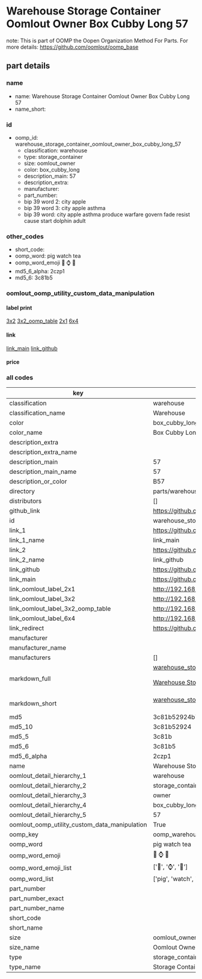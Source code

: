 # Warehouse Storage Container Oomlout Owner Box Cubby Long 57  

note: This is part of OOMP the Oopen Organization Method For Parts. For more details: https://github.com/oomlout/oomp_base

##  part details
  







### name
* name: Warehouse Storage Container Oomlout Owner Box Cubby Long 57
* name_short: 
### id
* oomp_id: warehouse_storage_container_oomlout_owner_box_cubby_long_57
  * classification: warehouse
  * type: storage_container
  * size: oomlout_owner
  * color: box_cubby_long
  * description_main: 57
  * description_extra: 
  * manufacturer: 
  * part_number: 
  * bip 39 word 2: city apple
  * bip 39 word 3: city apple asthma
  * bip 39 word: city apple asthma produce warfare govern fade resist cause start dolphin adult

### other_codes
* short_code: 
* oomp_word: pig watch tea
* oomp_word_emoji :pig: :watch: :tea:
* md5_6_alpha: 2czp1
* md5_6: 3c81b5






### oomlout_oomp_utility_custom_data_manipulation
#### label print
[3x2](http://192.168.1.245:1112/?label=oomp%202czp1)
[3x2_oomp_table](http://192.168.1.108:1112/?label=oomp%202czp1)
[2x1](http://192.168.1.242:1112/?label=oomp%202czp1)
[6x4](http://192.168.1.55:1112/?label=oomp%202czp1)    

#### link

[link_main](https://github.com/oomlout/oomlout_oomp_version_1_messy/tree/main/parts/warehouse_storage_container_oomlout_owner_box_cubby_long_57) [link_github](https://github.com/oomlout/oomlout_oomp_version_1_messy/tree/main/parts/warehouse_storage_container_oomlout_owner_box_cubby_long_57)                             

#### price







### all codes 
| key | value |  
| --- | --- |  
| classification | warehouse |  
| classification_name | Warehouse |  
| color | box_cubby_long |  
| color_name | Box Cubby Long |  
| description_extra |  |  
| description_extra_name |  |  
| description_main | 57 |  
| description_main_name | 57 |  
| description_or_color | B57 |  
| directory | parts/warehouse_storage_container_oomlout_owner_box_cubby_long_57 |  
| distributors | [] |  
| github_link | https://github.com/oomlout/oomlout_oomp_part_src/tree/main/parts/warehouse_storage_container_oomlout_owner_box_cubby_long_57 |  
| id | warehouse_storage_container_oomlout_owner_box_cubby_long_57 |  
| link_1 | https://github.com/oomlout/oomlout_oomp_version_1_messy/tree/main/parts/warehouse_storage_container_oomlout_owner_box_cubby_long_57 |  
| link_1_name | link_main |  
| link_2 | https://github.com/oomlout/oomlout_oomp_version_1_messy/tree/main/parts/warehouse_storage_container_oomlout_owner_box_cubby_long_57 |  
| link_2_name | link_github |  
| link_github | https://github.com/oomlout/oomlout_oomp_version_1_messy/tree/main/parts/warehouse_storage_container_oomlout_owner_box_cubby_long_57 |  
| link_main | https://github.com/oomlout/oomlout_oomp_version_1_messy/tree/main/parts/warehouse_storage_container_oomlout_owner_box_cubby_long_57 |  
| link_oomlout_label_2x1 | http://192.168.1.242:1112/?label=oomp%202czp1 |  
| link_oomlout_label_3x2 | http://192.168.1.245:1112/?label=oomp%202czp1 |  
| link_oomlout_label_3x2_oomp_table | http://192.168.1.108:1112/?label=oomp%202czp1 |  
| link_oomlout_label_6x4 | http://192.168.1.55:1112/?label=oomp%202czp1 |  
| link_redirect | https://github.com/oomlout/oomlout_oomp_version_1_messy/tree/main/parts/warehouse_storage_container_oomlout_owner_box_cubby_long_57 |  
| manufacturer |  |  
| manufacturer_name |  |  
| manufacturers | [] |  
| markdown_full | [warehouse_storage_container_oomlout_owner_box_cubby_long_57](none)<br>[](none)<br>[Warehouse Storage Container Oomlout Owner Box Cubby Long 57](none)<br><br> |  
| markdown_short | [warehouse_storage_container_oomlout_owner_box_cubby_long_57](none)<br><br> |  
| md5 | 3c81b52924b76a39947b8aba1c02a94b |  
| md5_10 | 3c81b52924 |  
| md5_5 | 3c81b |  
| md5_6 | 3c81b5 |  
| md5_6_alpha | 2czp1 |  
| name | Warehouse Storage Container Oomlout Owner Box Cubby Long 57 |  
| oomlout_detail_hierarchy_1 | warehouse |  
| oomlout_detail_hierarchy_2 | storage_container |  
| oomlout_detail_hierarchy_3 | owner |  
| oomlout_detail_hierarchy_4 | box_cubby_long |  
| oomlout_detail_hierarchy_5 | 57 |  
| oomlout_oomp_utility_custom_data_manipulation | True |  
| oomp_key | oomp_warehouse_storage_container_oomlout_owner_box_cubby_long_57 |  
| oomp_word | pig watch tea |  
| oomp_word_emoji | :pig: :watch: :tea: |  
| oomp_word_emoji_list | [':pig:', ':watch:', ':tea:'] |  
| oomp_word_list | ['pig', 'watch', 'tea'] |  
| part_number |  |  
| part_number_exact |  |  
| part_number_name |  |  
| short_code |  |  
| short_name |  |  
| size | oomlout_owner |  
| size_name | Oomlout Owner |  
| type | storage_container |  
| type_name | Storage Container |  
